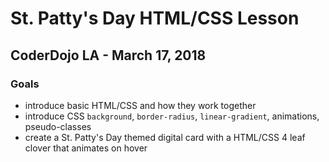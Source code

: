 # St. Patty's Day HTML/CSS Lesson
## CoderDojo LA - March 17, 2018

### Goals
- introduce basic HTML/CSS and how they work together
- introduce CSS `background`, `border-radius`, `linear-gradient`, animations, pseudo-classes
- create a St. Patty's Day themed digital card with a HTML/CSS 4 leaf clover that animates on hover
